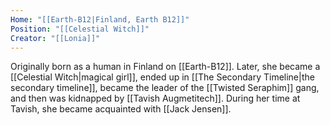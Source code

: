 ```yaml
---
Home: "[[Earth-B12|Finland, Earth B12]]"
Position: "[[Celestial Witch]]"
Creator: "[[Lonia]]"
---
```

Originally born as a human in Finland on [[Earth-B12]]. Later, she became a [[Celestial Witch|magical girl]], ended up in [[The Secondary Timeline|the secondary timeline]], became the leader of the [[Twisted Seraphim]] gang, and then was kidnapped by [[Tavish Augmetitech]]. During her time at Tavish, she became acquainted with [[Jack Jensen]].